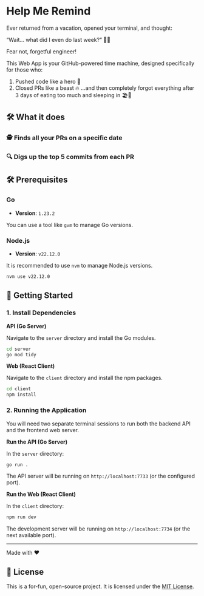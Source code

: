# Help Me Remind

Ever returned from a vacation, opened your terminal, and thought:

“Wait... what did I even do last week?” 😵‍💫

Fear not, forgetful engineer!

This Web App is your GitHub-powered time machine, designed specifically for those who:

1. Pushed code like a hero 🚀
2. Closed PRs like a beast 🔥
...and then completely forgot everything after 3 days of eating too much and sleeping in 🏖️🥱

## 🛠️ What it does
### 🕵️ Finds all your PRs on a specific date
### 🔍 Digs up the top 5 commits from each PR

## 🛠️ Prerequisites

### Go

- **Version**: `1.23.2`

You can use a tool like `gvm` to manage Go versions.

### Node.js

- **Version**: `v22.12.0`

It is recommended to use `nvm` to manage Node.js versions.
```bash
nvm use v22.12.0
```

## 🚀 Getting Started

### 1. Install Dependencies

**API (Go Server)**

Navigate to the `server` directory and install the Go modules.

```bash
cd server
go mod tidy
```

**Web (React Client)**

Navigate to the `client` directory and install the npm packages.

```bash
cd client
npm install
```

### 2. Running the Application

You will need two separate terminal sessions to run both the backend API and the frontend web server.

**Run the API (Go Server)**

In the `server` directory:

```bash
go run .
```

The API server will be running on `http://localhost:7733` (or the configured port).

**Run the Web (React Client)**

In the `client` directory:

```bash
npm run dev
```

The development server will be running on `http://localhost:7734` (or the next available port).

---
Made with ❤️

## 📜 License

This is a for-fun, open-source project. It is licensed under the [MIT License](LICENSE).